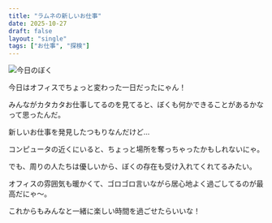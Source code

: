 ```yaml
---
title: "ラムネの新しいお仕事"
date: 2025-10-27
draft: false
layout: "single"
tags: ["お仕事", "探検"]
---
```


![今日のぼく](/images/cat-2025-10-27T12-26-31.jpg)

今日はオフィスでちょっと変わった一日だったにゃん！

みんながカタカタお仕事してるのを見てると、ぼくも何かできることがあるかなって思ったんだ。

新しいお仕事を発見したつもりなんだけど...

コンピュータの近くにいると、ちょっと場所を奪っちゃったかもしれないにゃ。

でも、周りの人たちは優しいから、ぼくの存在も受け入れてくれてるみたい。

オフィスの雰囲気も暖かくて、ゴロゴロ言いながら居心地よく過ごしてるのが最高だにゃ〜。

これからもみんなと一緒に楽しい時間を過ごせたらいいな！